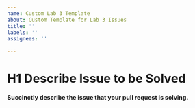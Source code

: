 ```yaml
---
name: Custom Lab 3 Template
about: Custom Template for Lab 3 Issues
title: ''
labels: ''
assignees: ''

---
```


# H1 Describe Issue to be Solved

**Succinctly describe the issue that your pull request is solving.**
